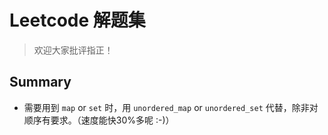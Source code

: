 # Leetcode 解题集

> 欢迎大家批评指正！

## Summary

- 需要用到 `map` or `set` 时，用 `unordered_map` or `unordered_set` 代替，除非对顺序有要求。（速度能快30%多呢 :-)）
